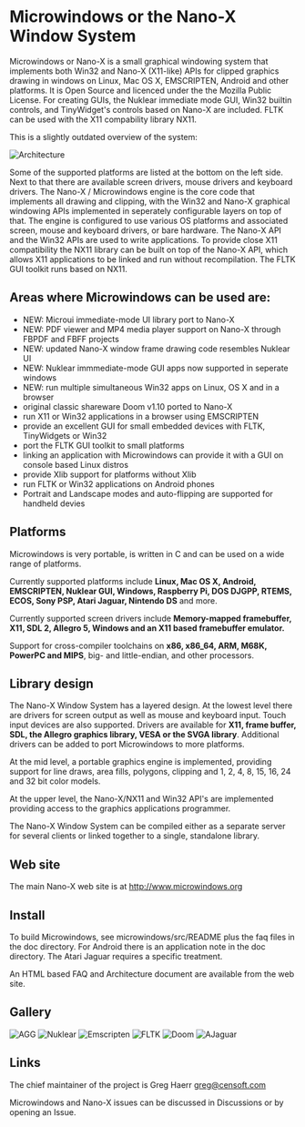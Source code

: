 # Microwindows or the Nano-X Window System

Microwindows or Nano-X is a small graphical windowing system that implements
both Win32 and Nano-X (X11-like) APIs for clipped graphics drawing in windows
on Linux, Mac OS X, EMSCRIPTEN, Android and other platforms. It is
Open Source and licenced under the the Mozilla Public License.
For creating GUIs, the Nuklear immediate mode GUI, Win32 builtin controls,
and TinyWidget's controls based on Nano-X are included.
FLTK can be used with the X11 compability library NX11.

This is a slightly outdated overview of the system:

![Architecture](/screenshots/Architecture-Microwindows.png)

Some of the supported platforms are listed at the bottom on the left side. Next to
that there are available screen drivers, mouse drivers and keyboard
drivers. The Nano-X / Microwindows engine is the core code that implements
all drawing and clipping, with the Win32 and Nano-X graphical windowing APIs implemented in seperately
configurable layers on top of that. The engine is configured to use various
OS platforms and associated screen, mouse and keyboard drivers, or bare hardware.
The Nano-X API and the Win32 APIs are used to write applications.
To provide close X11 compatibility the NX11 library
can be built on top of the Nano-X API, which allows X11 applications to be linked
and run without recompilation.  The FLTK GUI toolkit runs based on NX11.

## Areas where Microwindows can be used are:

- NEW: Microui immediate-mode UI library port to Nano-X
- NEW: PDF viewer and MP4 media player support on Nano-X through FBPDF and FBFF projects
- NEW: updated Nano-X window frame drawing code resembles Nuklear UI
- NEW: Nuklear immmediate-mode GUI apps now supported in seperate windows
- NEW: run multiple simultaneous Win32 apps on Linux, OS X and in a browser
- original classic shareware Doom v1.10 ported to Nano-X
- run X11 or Win32 applications in a browser using EMSCRIPTEN
- provide an excellent GUI for small embedded devices with FLTK, TinyWidgets or Win32
- port the FLTK GUI toolkit to small platforms
- linking an application with Microwindows can provide it with a GUI 
  on console based Linux distros
- provide Xlib support for platforms without Xlib
- run FLTK or Win32 applications on Android phones
- Portrait and Landscape modes and auto-flipping are supported for handheld devies

## Platforms

Microwindows is very portable, is written in C and can be used on a wide range 
of platforms. 

Currently supported platforms include **Linux, Mac OS X, Android, EMSCRIPTEN,
Nuklear GUI, Windows, Raspberry Pi, DOS DJGPP, RTEMS, ECOS, Sony PSP, Atari Jaguar, Nintendo DS** and more. 

Currently supported screen drivers include **Memory-mapped framebuffer, X11,
SDL 2, Allegro 5, Windows and an X11 based framebuffer emulator.**

Support for cross-compiler toolchains on **x86, x86_64, ARM, M68K, PowerPC and MIPS**,
big- and little-endian, and other processors.

## Library design

The Nano-X Window System has a layered design. At the lowest level there are 
drivers for screen output as well as mouse and keyboard input. Touch input 
devices are also supported. Drivers are available for **X11, frame buffer, 
SDL, the Allegro graphics library, VESA or the SVGA library**. Additional 
drivers can be added to port Microwindows to more platforms.

At the mid level, a portable graphics engine is implemented, providing 
support for line draws, area fills, polygons, clipping and 1, 2, 4, 8, 15, 16, 24 and 32 bit color models. 

At the upper level, the Nano-X/NX11 and Win32 API's are implemented 
providing access to the graphics applications programmer. 

The Nano-X Window System can be compiled either as a separate server for 
several clients or linked together to a single, standalone library.

## Web site

The main Nano-X web site is at <http://www.microwindows.org>

## Install

To build Microwindows, see microwindows/src/README
plus the faq files in the doc directory. For Android there is an
application note in the doc directory. The Atari Jaguar requires
a specific treatment.

An HTML based FAQ and Architecture document are available from the web site.

## Gallery

![AGG](/screenshots/AGG-Nano-X.png)
![Nuklear](/screenshots/Nuklear-Nano-X.png)
![Emscripten](/screenshots/Emscripten-Microwindows.png)
![FLTK](/screenshots/FLTK1.3.4-NXlib.png)
![Doom](/screenshots/Doom3x.png)
![AJaguar](/screenshots/Microwindows0.94pre_Demos_AtariJaguar.png)

## Links

The chief maintainer of the project is Greg Haerr <greg@censoft.com>

Microwindows and Nano-X issues can be discussed in Discussions or by opening
an Issue.
